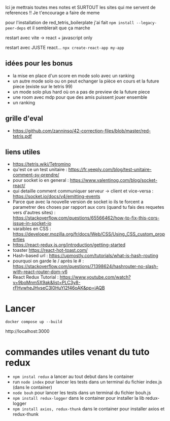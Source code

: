 Ici je mettrais toutes mes notes et SURTOUT les sites qui me servent de references !!
Je t'encourage a faire de meme

pour l'installation de red_tetris_boilerplate j'ai fait `npm install --legacy-peer-deps` et il semblerait que ça marche

restart avec vite -> react + javascript only

restart avec JUSTE react... `npx create-react-app my-app`

## idées pour les bonus
* la mise en place d'un score en mode solo avec un ranking
* un autre mode solo ou on peut echanger la pièce en cours et la future piece (existe sur le tetris 99)
* un mode solo plus hard où on a pas de preview de la future piece
* une room avec mdp pour que des amis puissent jouer ensemble
* un ranking


## grille d'eval
* https://github.com/zanninso/42-correction-files/blob/master/red-tetris.pdf

## liens utiles
* https://tetris.wiki/Tetromino
* qu'est ce un test unitaire : https://fr.yeeply.com/blog/test-unitaire-comment-sy-prendre/
* pour socket io en general : https://www.valentinog.com/blog/socket-react/
* qui detaille comment communiquer serveur -> client et vice-versa : https://socket.io/docs/v4/emitting-events
* Parce que avec la nouvelle version de socket io ils te forcent a parametrer des choses par rapport aux cors (quand tu fais des requetes vers d'autres sites) : https://stackoverflow.com/questions/65566462/how-to-fix-this-cors-issue-in-socket-io
* varaibles en CSS : https://developer.mozilla.org/fr/docs/Web/CSS/Using_CSS_custom_properties
* https://react-redux.js.org/introduction/getting-started
* toaster https://react-hot-toast.com/
* Hash-based url : https://upmostly.com/tutorials/what-is-hash-routing
* pourquoi on garde le / après le # : https://stackoverflow.com/questions/71398624/hashrouter-no-slash-with-react-router-dom-v6
* React Redux Tutorial : https://www.youtube.com/watch?v=9boMnm5X9ak&list=PLC3y8-rFHvwheJHvseC3I0HuYI2f46oAK&pp=iAQB
# Lancer

```
docker compose up --build
```
http://localhost:3000


# commandes utiles venant du tuto redux
* `npm instal redux` a lancer au tout debut dans le container
* run `node index` pour lancer les tests dans un terminal du fichier index.js (dans le container)
* `node bouh` pour lancer les tests dans un terminal du fichier bouh.js
* `npm install redux-logger` dans le container pour installer la lib redux-logger
* `npm install axios, redux-thunk` dans le container pour installer axios et redux-thunk